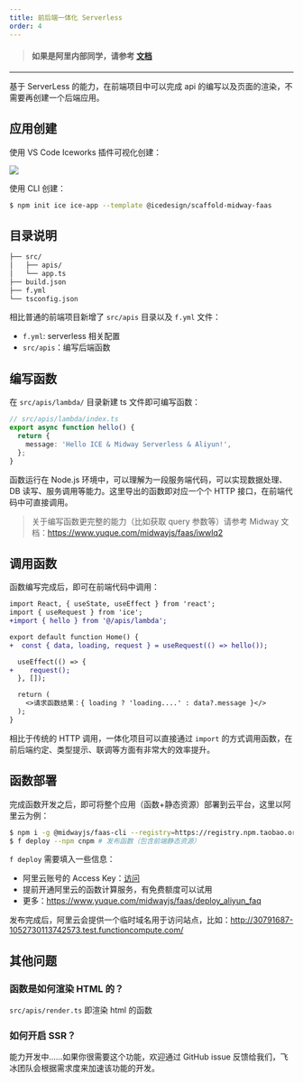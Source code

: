 ```yaml
---
title: 前后端一体化 Serverless
order: 4
---
```


> #### 如果是阿里内部同学，请参考 [文档](https://yuque.alibaba-inc.com/ice/rdy99p/ds1xv0) 

------

基于 ServerLess 的能力，在前端项目中可以完成 api 的编写以及页面的渲染，不需要再创建一个后端应用。

## 应用创建

使用 VS Code Iceworks 插件可视化创建：

![](https://img.alicdn.com/tfs/TB1mWt5YuL2gK0jSZPhXXahvXXa-2049-970.png)

使用 CLI 创建：

```bash
$ npm init ice ice-app --template @icedesign/scaffold-midway-faas 
```

## 目录说明

```md
├── src/
│   ├── apis/                 
│   └── app.ts
├── build.json
├── f.yml
└── tsconfig.json
```

相比普通的前端项目新增了 `src/apis` 目录以及 `f.yml` 文件：

- `f.yml`: serverless 相关配置
- `src/apis`：编写后端函数

## 编写函数

在 `src/apis/lambda/` 目录新建 ts 文件即可编写函数：

```typescript
// src/apis/lambda/index.ts
export async function hello() {
  return {
    message: 'Hello ICE & Midway Serverless & Aliyun!',
  };
}
```

函数运行在 Node.js 环境中，可以理解为一段服务端代码，可以实现数据处理、DB 读写、服务调用等能力。这里导出的函数即对应一个个 HTTP 接口，在前端代码中可直接调用。

> 关于编写函数更完整的能力（比如获取 query 参数等）请参考 Midway 文档：https://www.yuque.com/midwayjs/faas/iwwlq2

## 调用函数

函数编写完成后，即可在前端代码中调用：

```diff
import React, { useState, useEffect } from 'react';
import { useRequest } from 'ice';
+import { hello } from '@/apis/lambda';

export default function Home() {
+  const { data, loading, request } = useRequest(() => hello());

  useEffect(() => {
+    request();
  }, []);

  return (
    <>请求函数结果：{ loading ? 'loading....' : data?.message }</>
  );
}
```

相比于传统的 HTTP 调用，一体化项目可以直接通过 `import` 的方式调用函数，在前后端约定、类型提示、联调等方面有非常大的效率提升。

## 函数部署

完成函数开发之后，即可将整个应用（函数+静态资源）部署到云平台，这里以阿里云为例：

```bash
$ npm i -g @midwayjs/faas-cli --registry=https://registry.npm.taobao.org
$ f deploy --npm cnpm # 发布函数（包含前端静态资源）
```

`f deploy` 需要填入一些信息：

- 阿里云账号的 Access Key：[访问](https://ram.console.aliyun.com/manage/ak)
- 提前开通阿里云的函数计算服务，有免费额度可以试用
- 更多：https://www.yuque.com/midwayjs/faas/deploy_aliyun_faq

发布完成后，阿里云会提供一个临时域名用于访问站点，比如：http://30791687-1052730113742573.test.functioncompute.com/

## 其他问题

### 函数是如何渲染 HTML 的？

`src/apis/render.ts` 即渲染 html 的函数

### 如何开启 SSR？

能力开发中……如果你很需要这个功能，欢迎通过 GitHub issue 反馈给我们，飞冰团队会根据需求度来加速该功能的开发。
